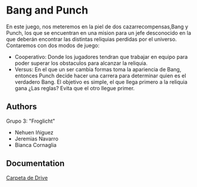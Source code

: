 
# Bang and Punch

En este juego, nos meteremos en la piel de dos cazarrecompensas,Bang y Punch, los que se encuentran en una mision para un jefe desconocido en la que deberán encontrar las distintas reliquias perdidas por el universo.
Contaremos con dos modos de juego:
- Cooperativo: Donde los jugadores tendran que trabajar en equipo para poder superar los obstaculos para alcanzar la reliquia.
- Versus: En el que un ser cambia formas toma la apariencia de Bang, entonces Punch decide hacer una carrera para determinar quien es el verdadero Bang. El objetivo es simple, el que llega primero a la reliquia gana ¿Las reglas? Evita que el otro llegue primer.


## Authors
Grupo 3: "Froglicht"
- Nehuen Iñiguez
- Jeremias Navarro
- Bianca Cornaglia


## Documentation

[Carpeta de Drive](https://drive.google.com/drive/folders/1S4vtB40BoRM6fPXYhP5YAgc3SSRuf2wB)


